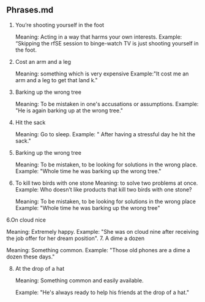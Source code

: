 ## Phrases.md

1. You’re shooting yourself in the foot

   Meaning: Acting in a way that harms your own interests.
   Example: “Skipping the rfSE session to binge-watch TV is just shooting yourself in the foot.

2. Cost an arm and a leg

   Meaning: something which is very expensive
   Example:"It cost me an arm and a leg to get that land k."

3. Barking up the wrong tree

   Meaning: To be mistaken in one's accusations or assumptions.
   Example: "He is again barking up at the wrong tree."

4. Hit the sack

   Meaning: Go to sleep.
   Example: " After having a stressful day he hit the sack."

5. Barking up the wrong tree

   Meaning: To be mistaken, to be looking for solutions in the wrong place.
   Example: "Whole time he was barking up the wrong tree."

6. To kill two birds with one stone
   Meaning: to solve two problems at once.
   Example: Who doesn’t like products that kill two birds with one stone?

   Meaning: To be mistaken, to be looking for solutions in the wrong place
   Example: "Whole time he was barking up the wrong tree"

6.On cloud nice

   Meaning: Extremely happy.
   Example: "She was on cloud nine after receiving the job offer for her dream position".
7. A dime a dozen

   Meaning: Something common.
   Example: "Those old phones are a dime a dozen these days."

8. At the drop of a hat

    Meaning: Something common and easily available.

    Example: "He's always ready to help his friends at the drop of a hat."
